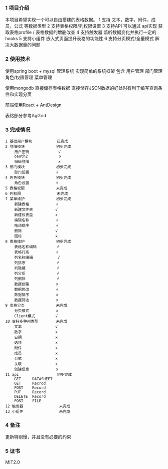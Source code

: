 ### 1 项目介绍

本项目希望实现一个可以自由搭建的表格数据。 1 支持 文本，数字，附件，成员，公式 等数据类型 2 支持表格权限/列权限设置 3 支持API 可以通过 api实现 获取表格profile / 表格数据的增删改查 4 支持触发器
监听数据变化并执行一定的hooks 5 支持小组件 嵌入式页面提升表格的功能性 6 支持分页模式/全量模式 解决大数据量的问题

### 2 使用技术

使用spring boot + mysql 管理系统 实现简单的系统框架 包含 用户管理 部门管理 角色/权限管理 菜单管理

使用mongodb 直接储存表格数据 直接储存JSON数据的好处时有利于编写查询条件和实现分页

前端使用React + AntDesign

表格部分参考AgGrid

### 3 完成情况

```
1 基础用户模块           已完成
2 登陆模块              初步完成
    用户密码             √
    oauth2              x
    扫码登陆             x
3 部门模块              初步完成
    部门设置            √
4 角色模块              初步完成 
    角色设置            √
5 表格权限              未完成
6 列权限                未完成
7 菜单维护              初步完成
    新建表格            √
    新建文件夹          √
    新建仪表盘          x
    编辑名称            √
    拖动排序            √
    删除               √
    图标               x
8 表格维护              初步完成
    表格名称编辑         √
    表格行高            √
    列名称编辑           √
    列排序              √
    列隐藏              √
    列分组              √
    列删除              √
    数据创建            x
    数据修改            √
    数据排序            x
    数据筛选            x
9 表格分页              未完成
    分页模式            x
    Client模式         √
10 支持多种列类型        未完成
    文本               √
    数字               x
    日期               x
    选项               x
    附件               x
    成员               x
    公式               x
    关联               x
    创建信息            x
11 api                 初步完成
    GET     DATASHEET   
    GET     Recrod
    POST    Record
    PUT     Record
    DELETE  Record
    POST    FILE
12 触发器                未完成
13 小组件                未完成
```

### 4 备注

更新特别慢，并且没有必要的约束

### 5 证书

MIT2.0
